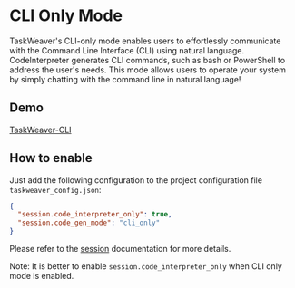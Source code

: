 # CLI Only Mode

TaskWeaver's CLI-only mode enables users to effortlessly communicate with the Command Line Interface (CLI) using natural language. 
CodeInterpreter generates CLI commands, such as bash or PowerShell to address the user's needs.
This mode allows users to operate your system by simply chatting with the command line in natural language!


## Demo

[TaskWeaver-CLI](https://github.com/microsoft/TaskWeaver/assets/32928431/3724d321-0e0b-49e0-8f77-7b3855069a82)


## How to enable
Just add the following configuration to the project configuration file `taskweaver_config.json`:
```json
{
  "session.code_interpreter_only": true,
  "session.code_gen_mode": "cli_only"
}
```
Please refer to the [session](../configurations/configurations_in_detail) documentation for more details.

Note: It is better to enable `session.code_interpreter_only` when CLI only mode is enabled.
